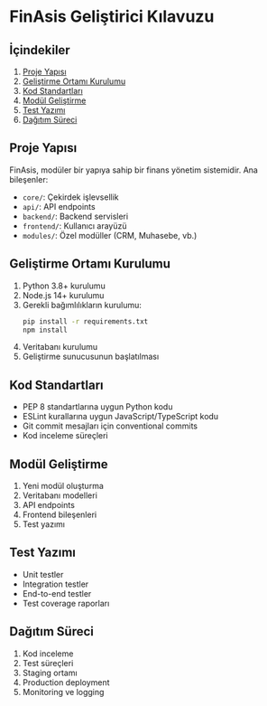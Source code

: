 # FinAsis Geliştirici Kılavuzu

## İçindekiler
1. [Proje Yapısı](#proje-yapısı)
2. [Geliştirme Ortamı Kurulumu](#geliştirme-ortamı-kurulumu)
3. [Kod Standartları](#kod-standartları)
4. [Modül Geliştirme](#modül-geliştirme)
5. [Test Yazımı](#test-yazımı)
6. [Dağıtım Süreci](#dağıtım-süreci)

## Proje Yapısı

FinAsis, modüler bir yapıya sahip bir finans yönetim sistemidir. Ana bileşenler:

- `core/`: Çekirdek işlevsellik
- `api/`: API endpoints
- `backend/`: Backend servisleri
- `frontend/`: Kullanıcı arayüzü
- `modules/`: Özel modüller (CRM, Muhasebe, vb.)

## Geliştirme Ortamı Kurulumu

1. Python 3.8+ kurulumu
2. Node.js 14+ kurulumu
3. Gerekli bağımlılıkların kurulumu:
   ```bash
   pip install -r requirements.txt
   npm install
   ```
4. Veritabanı kurulumu
5. Geliştirme sunucusunun başlatılması

## Kod Standartları

- PEP 8 standartlarına uygun Python kodu
- ESLint kurallarına uygun JavaScript/TypeScript kodu
- Git commit mesajları için conventional commits
- Kod inceleme süreçleri

## Modül Geliştirme

1. Yeni modül oluşturma
2. Veritabanı modelleri
3. API endpoints
4. Frontend bileşenleri
5. Test yazımı

## Test Yazımı

- Unit testler
- Integration testler
- End-to-end testler
- Test coverage raporları

## Dağıtım Süreci

1. Kod inceleme
2. Test süreçleri
3. Staging ortamı
4. Production deployment
5. Monitoring ve logging 